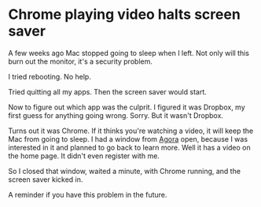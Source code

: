 # Chrome playing video halts screen saver
A few weeks ago Mac stopped going to sleep when I left. Not only will this burn out the monitor, it's a security problem. 

I tried rebooting. No help. 

Tried quitting all my apps. Then the screen saver would start. 

Now to figure out which app was the culprit. I figured it was Dropbox, my first guess for anything going wrong. Sorry. But it wasn't Dropbox. 

Turns out it was Chrome. If it thinks you're watching a video, it will keep the Mac from going to sleep. I had a window from <a href="https://www.agora.io/en/">Agora</a> open, because I was interested in it and planned to go back to learn more. Well it has a video on the home page. It didn't even register with me. 

So I closed that window, waited a minute, with Chrome running, and the screen saver kicked in. 

A reminder if you have this problem in the future.  

